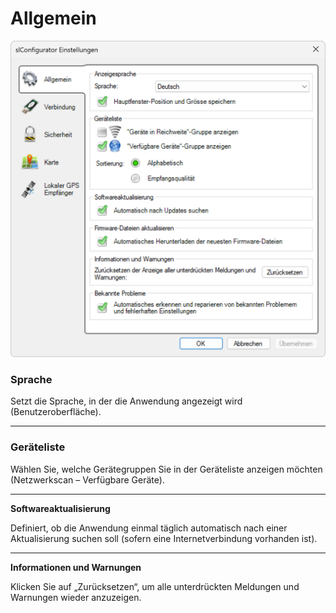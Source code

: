 # Allgemein
![Einstellungen öffnen](allgemein.png)  

### Sprache
Setzt die Sprache, in der die Anwendung angezeigt wird (Benutzeroberfläche).

---

### Geräteliste

Wählen Sie, welche Gerätegruppen Sie in der Geräteliste anzeigen möchten (Netzwerkscan – Verfügbare Geräte).

---

**Softwareaktualisierung**  

Definiert, ob die Anwendung einmal täglich automatisch nach einer Aktualisierung suchen soll (sofern eine Internetverbindung vorhanden ist).

---

**Informationen und Warnungen**  

Klicken Sie auf „Zurücksetzen“, um alle unterdrückten Meldungen und Warnungen wieder anzuzeigen.
